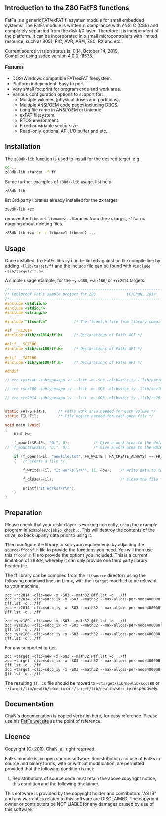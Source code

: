 ## Introduction to the Z80 FatFS functions

FatFs is a generic FAT/exFAT filesystem module for small embedded systems. The FatFs module is written in compliance with ANSI C (C89) and completely separated from the disk I/O layer. Therefore it is independent of the platform. It can be incorporated into small microcontrollers with limited resource, such as 8051, PIC, AVR, ARM, Z80, RX and etc.

Current source version status is: 0.14, October 14, 2019.<br>
Compiled using zsdcc version 4.0.0 [r11535](https://sourceforge.net/p/sdcc/code/11535/log/?path=/trunk/sdcc).

#### Features

<ul>
 <li>DOS/Windows compatible FAT/exFAT filesystem.</li>
 <li>Platform independent. Easy to port.</li>
 <li>Very small footprint for program code and work area.</li>
 <li>Various configuration options to support for:
  <ul>
   <li>Multiple volumes (physical drives and partitions).</li>
   <li>Multiple ANSI/OEM code pages including DBCS.</li>
   <li>Long file name in ANSI/OEM or Unicode.</li>
   <li>exFAT filesystem.</li>
   <li>RTOS environment.</li>
   <li>Fixed or variable sector size.</li>
   <li>Read-only, optional API, I/O buffer and etc...</li>
  </ul>
 </li>
</ul>

## Installation

The `z88dk-lib` function is used to install for the desired target. e.g.

```bash
cd ..
z88dk-lib +target -f ff
```

Some further examples of `z88dk-lib` usage.
list help
```bash
z88dk-lib
```
list 3rd party libraries already installed for the zx target
```bash
z88dk-lib +zx
```
remove the `libname1` `libname2` ... libraries from the zx target, -f for no nagging about deleting files.
```bash
z88dk-lib +zx -r -f libname1 libname2 ...
```

## Usage

Once installed, the FatFs library can be linked against on the compile line by adding `-llib/target/ff` and the include file can be found with `#include <lib/target/ff.h>`.

A simple usage example, for the `+yaz180`, `+scz180`, or `+rc2014` targets.

```c
/*----------------------------------------------------------------------*/
/* Foolproof FatFs sample project for Z80              (C)ChaN, 2014    */
/*----------------------------------------------------------------------*/
#include <stdlib.h>
#include <stdio.h>
#include <string.h>

#include "ffconf.h"            /* The ffconf.h file from library compilation */

#if __RC2014
#include <lib/rc2014/ff.h>     /* Declarations of FatFs API */

#elif __SCZ180
#include <lib/scz180/ff.h>     /* Declarations of FatFs API */

#elif __YAZ180
#include <lib/yaz180/ff.h>     /* Declarations of FatFs API */

#endif

// zcc +yaz180 -subtype=app -v --list -m -SO3 -clib=sdcc_iy -llib/yaz180/ff --max-allocs-per-node200000 ff_main.c -o ff_main -create-app

// zcc +scz180 -subtype=app -v --list -m -SO3 -clib=sdcc_iy -llib/scz180/ff --max-allocs-per-node200000 ff_main.c -o ff_main -create-app

// zcc +rc2014 -subtype=app -v --list -m -SO3 -clib=sdcc_iy -llib/rc2014/ff --max-allocs-per-node200000 ff_main.c -o ff_main -create-app


static FATFS FatFs;		/* FatFs work area needed for each volume */
static FIL Fil;			/* File object needed for each open file */

void main (void)
{
	UINT bw;

	f_mount(&FatFs, "0:", 0);	        /* Give a work area to the default drive */
//  f_mount(&FatFs, "3:", 0);	        /* Give a work area to the HBIOS SD0: drive */

	if (f_open(&Fil, "newfile.txt", FA_WRITE | FA_CREATE_ALWAYS) == FR_OK)
	{	/* Create a file */

		f_write(&Fil, "It works!\r\n", 11, &bw);	/* Write data to the file */

		f_close(&Fil);								/* Close the file */

		printf("It works!\r\n");
	}
}

```

## Preparation

Please check that your diskio layer is working correctly, using the example program in `examples/diskio_check.c`. This will destroy the contents of the drive, so back up any data prior to using it.

Then configure the library to suit your requirements by adjusting the `source/ffconf.h` file to provide the functions you need. You will then use this `ffconf.h` file to provide the options you included. This is a current limitation of z88dk, whereby it can only provide one third party library header file.

The ff library can be compiled from the `ff/source` directory using the following command lines in Linux, with the `+target` modified to be relevant to your machine.

```
zcc +rc2014 -clib=new -x -SO3 --math32 @ff.lst -o ../ff
zcc +rc2014 -clib=sdcc_ix -x -SO3 --math32 --max-allocs-per-node400000 @ff.lst -o ../ff
zcc +rc2014 -clib=sdcc_iy -x -SO3 --math32 --max-allocs-per-node400000 @ff.lst -o ../ff
```
```
zcc +yaz180 -clib=new -x -SO3 --math32 @ff.lst -o ../ff
zcc +yaz180 -clib=sdcc_ix -x -SO3 --math32 --max-allocs-per-node400000 @ff.lst -o ../ff
zcc +yaz180 -clib=sdcc_iy -x -SO3 --math32 --max-allocs-per-node400000 @ff.lst -o ../ff
```
For any supported target.
```
zcc +target -clib=new -x -SO3 --math32 @ff.lst -o ../ff
zcc +target -clib=sdcc_ix -x -SO3 --math32 --max-allocs-per-node400000 @ff.lst -o ../ff
zcc +target -clib=sdcc_iy -x -SO3 --math32 --max-allocs-per-node400000 @ff.lst -o ../ff
```
The resulting `ff.lib` file should be moved to `~/target/lib/newlib/sccz80` or `~/target/lib/newlib/sdcc_ix` or `~/target/lib/newlib/sdcc_iy` respectively.

## Documentation

ChaN's documentation is copied verbatim here, for easy reference.
Please use his [FatFs website](http://elm-chan.org/fsw/ff/00index_e.html) as the point of reference.

## Licence

Copyright (C) 2019, ChaN, all right reserved.

FatFs module is an open source software. Redistribution and use of FatFs in source and binary forms, with or without modification, are permitted provided that the following condition is met:

1. Redistributions of source code must retain the above copyright notice, this condition and the following disclaimer.

This software is provided by the copyright holder and contributors "AS IS" and any warranties related to this software are DISCLAIMED. The copyright owner or contributors be NOT LIABLE for any damages caused by use of this software.
